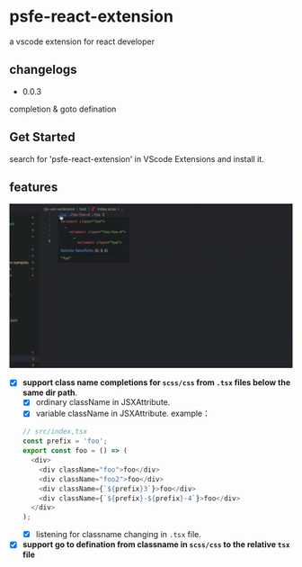 # psfe-react-extension

a vscode extension for react developer

## changelogs

- 0.0.3

completion & goto defination

## Get Started

search for 'psfe-react-extension' in VScode Extensions and install it.

## features

![](feature.gif)

- [x] **support class name completions for `scss/css` from `.tsx` files below the same dir path**.
  - [x] ordinary className in JSXAttribute.
  - [x] variable className in JSXAttribute. example：
  ```ts
  // src/index,tsx
  const prefix = 'foo';
  export const foo = () => (
    <div>
      <div className="foo">foo</div>
      <div className="foo2">foo</div>
      <div className={`${prefix}3`}>foo</div>
      <div className={`${prefix}-${prefix}-4`}>foo</div>
    </div>
  );
  ```
  - [x] listening for classname changing in `.tsx` file.
- [x] **support go to defination from classname in `scss/css` to the relative `tsx` file**
